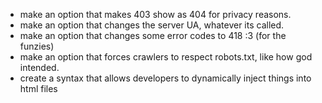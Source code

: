 - make an option that makes 403 show as 404 for privacy reasons.
- make an option that changes the server UA, whatever its called.
- make an option that changes some error codes to 418 :3 (for the funzies)
- make an option that forces crawlers to respect robots.txt, like how god intended.
- create a syntax that allows developers to dynamically inject things into html files